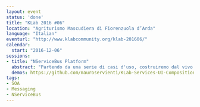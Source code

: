 ```yaml
---
layout: event
status: 'done'
title: "KLab 2016 #06"
location: "Agriturismo Mascudiera di Fiorenzuola d’Arda"
language: "Italian"
eventurl: "http://www.klabcommunity.org/klab-201606/"
calendar:
  start: "2016-12-06"
sessions:
- title: "NServiceBus Platform"
  abstract: "Partendo da una serie di casi d'uso, costruiremo dal vivo un set di servizi SOA, o se preferite un set di Microservices, atti a soddisfare gli scenari definiti."
  demos: https://github.com/mauroservienti/KLab-Services-UI-Composition-Demos
tags:
- SOA
- Messaging
- NServiceBus
---
```

